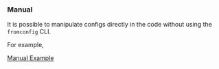 ### Manual <!-- {docsify-ignore} -->

It is possible to manipulate configs directly in the code without using the `fromconfig` CLI.

For example,

[Manual Example](manual.py ':include :type=code python')
